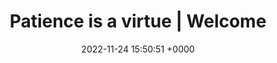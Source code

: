 ---
title: "Patience is a virtue | Welcome"
link: "http://www.patience-is-a-virtue.org"
date: "2022-11-24 15:50:51 +0000"
---